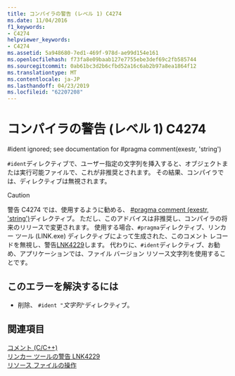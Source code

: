 ```yaml
---
title: コンパイラの警告 (レベル 1) C4274
ms.date: 11/04/2016
f1_keywords:
- C4274
helpviewer_keywords:
- C4274
ms.assetid: 5a948680-7ed1-469f-978d-ae99d154e161
ms.openlocfilehash: f73fa8e09baab127e7755ebe3def69c2fb585744
ms.sourcegitcommit: 0ab61bc3d2b6cfbd52a16c6ab2b97a8ea1864f12
ms.translationtype: MT
ms.contentlocale: ja-JP
ms.lasthandoff: 04/23/2019
ms.locfileid: "62207208"
---
```

# <a name="compiler-warning-level-1-c4274"></a>コンパイラの警告 (レベル 1) C4274

\#ident ignored; see documentation for #pragma comment(exestr, 'string')

`#ident`ディレクティブで、ユーザー指定の文字列を挿入すると、オブジェクトまたは実行可能ファイルで、これが非推奨とされます。 その結果、コンパイラでは、ディレクティブは無視されます。

> [!CAUTION]
>  警告 C4274 では、使用するように勧める、 [#pragma comment (exestr, 'string')](../../preprocessor/comment-c-cpp.md)ディレクティブ。 ただし、このアドバイスは非推奨し、コンパイラの将来のリリースで変更されます。 使用する場合、`#pragma`ディレクティブ、リンカー ツール (LINK.exe) ディレクティブによって生成された、このコメント レコードを無視し、警告[LNK4229](../../error-messages/tool-errors/linker-tools-warning-lnk4229.md)します。 代わりに、`#ident`ディレクティブ、お勧め、アプリケーションでは、ファイル バージョン リソース文字列を使用することです。

## <a name="to-correct-this-error"></a>このエラーを解決するには

- 削除、 `#ident "`*文字列*`"`ディレクティブ。

## <a name="see-also"></a>関連項目

[コメント (C/C++)](../../preprocessor/comment-c-cpp.md)<br/>
[リンカー ツールの警告 LNK4229](../../error-messages/tool-errors/linker-tools-warning-lnk4229.md)<br/>
[リソース ファイルの操作](../../windows/working-with-resource-files.md)